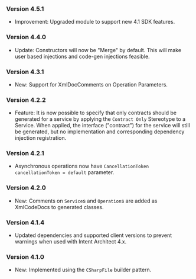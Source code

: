### Version 4.5.1

- Improvement: Upgraded module to support new 4.1 SDK features.

### Version 4.4.0

- Update: Constructors will now be "Merge" by default. This will make user based injections and code-gen injections feasible.

### Version 4.3.1

- New: Support for XmlDocComments on Operation Parameters.

### Version 4.2.2

- Feature: It is now possible to specify that only contracts should be generated for a service by applying the `Contract Only` Stereotype to a Service. When applied, the interface ("contract") for the service will still be generated, but no implementation and corresponding dependency injection registration.

### Version 4.2.1

- Asynchronous operations now have `CancellationToken cancellationToken = default` parameter.

### Version 4.2.0

- New: Comments on `Service`s and `Operation`s are added as XmlCodeDocs to generated classes.

### Version 4.1.4

- Updated dependencies and supported client versions to prevent warnings when used with Intent Architect 4.x.

### Version 4.1.0

- New: Implemented using the `CSharpFile` builder pattern.